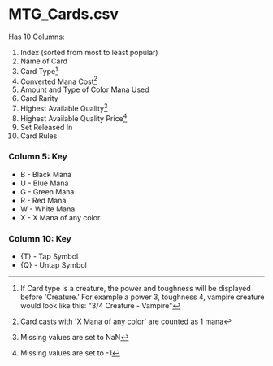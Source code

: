 # MTG_Cards.csv

Has 10 Columns:
1. Index (sorted from most to least popular)
2. Name of Card
3. Card Type[^1]
4. Converted Mana Cost[^2]
5. Amount and Type of Color Mana Used
6. Card Rarity
7. Highest Available Quality[^3]
8. Highest Available Quality Price[^4]
9. Set Released In
10. Card Rules


### Column 5: Key
- B - Black Mana 
- U - Blue Mana 
- G - Green Mana 
- R - Red Mana 
- W - White Mana 
- X - X Mana of any color

### Column 10: Key
- {T} - Tap Symbol 
- {Q} - Untap Symbol


[^1]: If Card type is a creature, the power and toughness will be displayed before 'Creature.' For example a power 3, toughness 4, vampire creature would look like this: "3/4 Creature - Vampire"
[^2]: Card casts with 'X Mana of any color' are counted as 1 mana
[^3]: Missing values are set to NaN
[^4]: Missing values are set to -1
